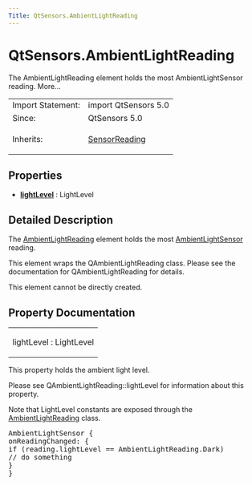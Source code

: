 ```yaml
---
Title: QtSensors.AmbientLightReading
---
```


# QtSensors.AmbientLightReading

<span class="subtitle"></span>
<!-- $$$AmbientLightReading-brief -->
<p>The AmbientLightReading element holds the most AmbientLightSensor reading. More...</p>
<!-- @@@AmbientLightReading -->
<table class="alignedsummary">
<tr><td class="memItemLeft rightAlign topAlign"> Import Statement:</td><td class="memItemRight bottomAlign"> import QtSensors 5.0</td></tr><tr><td class="memItemLeft rightAlign topAlign"> Since:</td><td class="memItemRight bottomAlign">  QtSensors 5.0</td></tr><tr><td class="memItemLeft rightAlign topAlign"> Inherits:</td><td class="memItemRight bottomAlign"> <p><a href="QtSensors.SensorReading.md">SensorReading</a></p>
</td></tr></table><ul>
</ul>
<h2 id="properties">Properties</h2>
<ul>
<li class="fn"><b><b><a href="#lightLevel-prop">lightLevel</a></b></b> : LightLevel</li>
</ul>
<!-- $$$AmbientLightReading-description -->
<h2 id="details">Detailed Description</h2>
</p>
<p>The <a href="index.html">AmbientLightReading</a> element holds the most <a href="QtSensors.AmbientLightSensor.md">AmbientLightSensor</a> reading.</p>
<p>This element wraps the QAmbientLightReading class. Please see the documentation for QAmbientLightReading for details.</p>
<p>This element cannot be directly created.</p>
<!-- @@@AmbientLightReading -->
<h2>Property Documentation</h2>
<!-- $$$lightLevel -->
<table class="qmlname"><tr valign="top" id="lightLevel-prop"><td class="tblQmlPropNode"><p><span class="name">lightLevel</span> : <span class="type">LightLevel</span></p></td></tr></table><p>This property holds the ambient light level.</p>
<p>Please see QAmbientLightReading::lightLevel for information about this property.</p>
<p>Note that LightLevel constants are exposed through the <a href="index.html">AmbientLightReading</a> class.</p>
<pre class="cpp">AmbientLightSensor {
onReadingChanged: {
<span class="keyword">if</span> (reading<span class="operator">.</span>lightLevel <span class="operator">=</span><span class="operator">=</span> AmbientLightReading<span class="operator">.</span>Dark)
<span class="comment">// do something</span>
}
}</pre>
<!-- @@@lightLevel -->
<br/>
